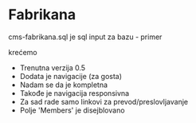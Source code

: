 # Fabrikana

cms-fabrikana.sql je sql input za bazu - primer

krećemo

- Trenutna verzija 0.5
- Dodata je navigacije (za gosta)
- Nadam se da je kompletna
- Takođe je navigacija responsivna
- Za sad rade samo linkovi za prevod/preslovljavanje
- Polje 'Members' je disejblovano
